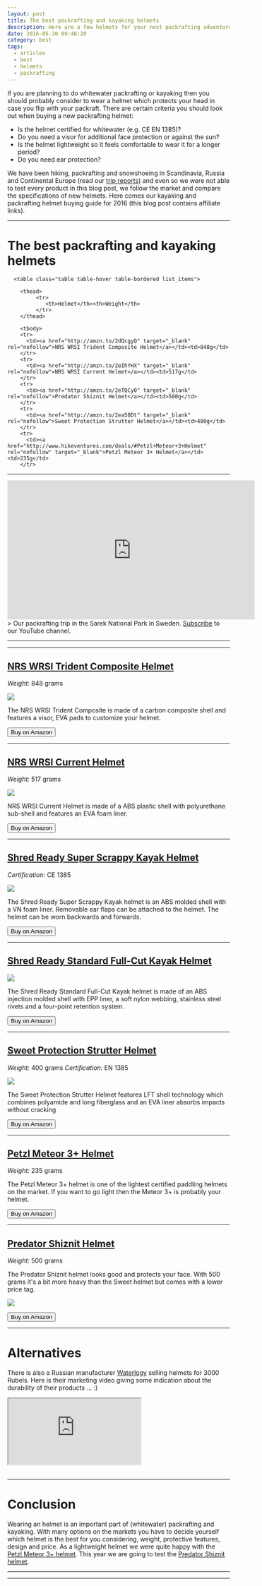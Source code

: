 ```yaml
---
layout: post
title: The best packrafting and kayaking helmets
description: Here are a few helmets for your next packrafting adventure
date: 2016-05-30 09:46:20
category: best
tags:
  - articles
  - best
  - helmets
  - packrafting
---
```


If you are planning to do whitewater packrafting or kayaking then you should probably consider to wear a helmet which protects your head in case you flip with your packraft. There are certain criteria you should look out when buying a new packrafting helmet:

* Is the helmet certified for whitewater (e.g. CE EN 1385)?
* Do you need a visor for additional face protection or against the sun?
* Is the helmet lightweight so it feels comfortable to wear it for a longer period?
* Do you need ear protection?

We have been hiking, packrafting and snowshoeing in Scandinavia, Russia and Continental Europe (read our [trip reports](http://www.hikeventures.com/destinations/)) and even so we were not able to test every product in this blog post, we follow the market and compare the specifications of new helmets. Here comes our kayaking and packrafting helmet buying guide for 2016 (this blog post contains affiliate links).

<hr>

# The best packrafting and kayaking helmets

<div class="table-responsive">

      <table class="table table-hover table-bordered list_items">

        <thead>
             <tr>
                <th>Helmet</th><th>Weight</th>
             </tr>
        </thead>

        <tbody>
        <tr>
          <td><a href="http://amzn.to/2dQcgyQ" target="_blank" rel="nofollow">NRS WRSI Trident Composite Helmet</a></td><td>848g</td>
        </tr>
        <tr>
          <td><a href="http://amzn.to/2eIhYHX" target="_blank" rel="nofollow">NRS WRSI Current Helmet</a></td><td>517g</td>
        </tr>
        <tr>
          <td><a href="http://amzn.to/2eTQCy0" target="_blank" rel="nofollow">Predator Shiznit Helmet</a></td><td>500g</td>
        </tr>
        <tr>
          <td><a href="http://amzn.to/2ea50Dt" target="_blank" rel="nofollow">Sweet Protection Strutter Helmet</a></td><td>400g</td>
        </tr>
        <tr>
          <td><a href="http://www.hikeventures.com/deals/#Petzl+Meteor+3+Helmet" rel="nofollow" target="_blank">Petzl Meteor 3+ Helmet</a></td><td>235g</td>
        </tr>
</tbody>
</table>
</div>
<!--more-->

<script type="text/javascript" src="//www.avantlink.com/link.php?ml=569971&amp;p=125311&amp;pw=150351&amp;ctc=post banner&amp;open=_blank"></script>


<hr>


<iframe width="560" height="315" src="https://www.youtube.com/embed/7c0tlmtpsps" frameborder="0" allowfullscreen></iframe>
> Our packrafting trip in the Sarek National Park in Sweden. <a href="https://www.youtube.com/channel/UCnO9Q_m9EaOCrHmmQIBVBNw?sub_confirmation=1" rel="nofollow">Subscribe</a> to our YouTube channel.

<hr>


---

## [NRS WRSI Trident Composite Helmet](http://www.backcountry.com/nrs-wrsi-trident-composite-helmet)

*Weight:* 848 grams

<a href="https://www.amazon.com/gp/product/B00HZ273DI/ref=as_li_tl?ie=UTF8&camp=1789&creative=9325&creativeASIN=B00HZ273DI&linkCode=as2&tag=hikeve-20&linkId=537b27d2f0dac8e8bc4d4ac952663d48" rel="nofollow"><img border="0" src="//ws-na.amazon-adsystem.com/widgets/q?_encoding=UTF8&MarketPlace=US&ASIN=B00HZ273DI&ServiceVersion=20070822&ID=AsinImage&WS=1&Format=_SL250_&tag=hikeve-20" ></a><img src="//ir-na.amazon-adsystem.com/e/ir?t=hikeve-20&l=am2&o=1&a=B00HZ273DI" width="1" height="1" border="0" alt="" style="border:none !important; margin:0px !important;" />

The NRS WRSI Trident Composite is made of a carbon composite shell and features a visor,  EVA pads to customize your helmet.

<a href="http://amzn.to/2dQcgyQ" target="_blank" rel="nofollow"><button type="button" class="btn btn-warning">Buy on Amazon</button></a>

---

## [NRS WRSI Current Helmet](http://www.backcountry.com/nrs-wrsi-current-helmet)

*Weight:* 517 grams

<a href="https://www.amazon.com/gp/product/B00HUX4682/ref=as_li_tl?ie=UTF8&camp=1789&creative=9325&creativeASIN=B00HUX4682&linkCode=as2&tag=hikeve-20&linkId=b2587ae9f6c3b513df7e56b67acd2592" rel="nofollow"><img border="0" src="//ws-na.amazon-adsystem.com/widgets/q?_encoding=UTF8&MarketPlace=US&ASIN=B00HUX4682&ServiceVersion=20070822&ID=AsinImage&WS=1&Format=_SL250_&tag=hikeve-20" ></a><img src="//ir-na.amazon-adsystem.com/e/ir?t=hikeve-20&l=am2&o=1&a=B00HUX4682" width="1" height="1" border="0" alt="" style="border:none !important; margin:0px !important;" />

NRS WRSI Current Helmet is made of a ABS plastic shell with polyurethane sub-shell and features an EVA foam liner.

<a href="http://amzn.to/2eIhYHX" target="_blank" rel="nofollow"><button type="button" class="btn btn-warning">Buy on Amazon</button></a>

---

## [Shred Ready Super Scrappy Kayak Helmet](http://www.backcountry.com/shred-ready-super-scrappy-helmet)

*Certification:* CE 1385

<a href="https://www.amazon.com/gp/product/B004B1W53O/ref=as_li_tl?ie=UTF8&camp=1789&creative=9325&creativeASIN=B004B1W53O&linkCode=as2&tag=hikeve-20&linkId=f5919b3f2d5b624f17231d5d97539c95" rel="nofollow"><img border="0" src="//ws-na.amazon-adsystem.com/widgets/q?_encoding=UTF8&MarketPlace=US&ASIN=B004B1W53O&ServiceVersion=20070822&ID=AsinImage&WS=1&Format=_SL250_&tag=hikeve-20" ></a><img src="//ir-na.amazon-adsystem.com/e/ir?t=hikeve-20&l=am2&o=1&a=B004B1W53O" width="1" height="1" border="0" alt="" style="border:none !important; margin:0px !important;" />

The Shred Ready Super Scrappy Kayak helmet is an ABS molded shell with a VN foam liner. Removable ear flaps can be attached to the helmet. The helmet can be worn backwards and forwards.

<a href="http://www.backcountry.com/shred-ready-super-scrappy-helmet" target="_blank" rel="nofollow"><button type="button" class="btn btn-warning">Buy on Amazon</button></a>

---

## [Shred Ready Standard Full-Cut Kayak Helmet](http://www.backcountry.com/shred-ready-standard-full-cut-helmet)

<a href="https://www.amazon.com/gp/product/B00417BQO2/ref=as_li_tl?ie=UTF8&camp=1789&creative=9325&creativeASIN=B00417BQO2&linkCode=as2&tag=hikeve-20&linkId=6c0c9c101dac64b5febc8813de1d8f9d" rel="nofollow"><img border="0" src="//ws-na.amazon-adsystem.com/widgets/q?_encoding=UTF8&MarketPlace=US&ASIN=B00417BQO2&ServiceVersion=20070822&ID=AsinImage&WS=1&Format=_SL250_&tag=hikeve-20" ></a><img src="//ir-na.amazon-adsystem.com/e/ir?t=hikeve-20&l=am2&o=1&a=B00417BQO2" width="1" height="1" border="0" alt="" style="border:none !important; margin:0px !important;" />

The Shred Ready Standard Full-Cut Kayak helmet is made of an ABS injection molded shell with EPP liner, a soft nylon webbing, stainless steel rivets and a four-point retention system.

<a href="http://www.backcountry.com/shred-ready-standard-full-cut-helmet" target="_blank" rel="nofollow"><button type="button" class="btn btn-warning">Buy on Amazon</button></a>

---

## [Sweet Protection Strutter Helmet](http://www.backcountry.com/sweet-protection-strutter-helmet)

*Weight:* 400 grams
*Certification:* EN 1385

<a href="https://www.amazon.com/gp/product/B01BKZF6N4/ref=as_li_tl?ie=UTF8&camp=1789&creative=9325&creativeASIN=B01BKZF6N4&linkCode=as2&tag=hikeve-20&linkId=cc2f2a5a7904c5026deb377ce9fde69d" rel="nofollow"><img border="0" src="//ws-na.amazon-adsystem.com/widgets/q?_encoding=UTF8&MarketPlace=US&ASIN=B01BKZF6N4&ServiceVersion=20070822&ID=AsinImage&WS=1&Format=_SL250_&tag=hikeve-20" ></a><img src="//ir-na.amazon-adsystem.com/e/ir?t=hikeve-20&l=am2&o=1&a=B01BKZF6N4" width="1" height="1" border="0" alt="" style="border:none !important; margin:0px !important;" />

The Sweet Protection Strutter Helmet features LFT shell technology which combines polyamide and long fiberglass and an EVA liner absorbs impacts without cracking

<a href="http://amzn.to/2ea50Dt" target="_blank" rel="nofollow"><button type="button" class="btn btn-warning">Buy on Amazon</button></a>

---

## [Petzl Meteor 3+ Helmet](http://www.backcountry.com/sweet-protection-strutter-helmet)

*Weight:* 235 grams

The Petzl Meteor 3+ helmet is one of the lightest certified paddling helmets on the market. If you want to go light then the Meteor 3+ is probably your helmet.

<a href="/deals/#petzl+meteor+3+helmet" target="_blank"><button type="button" class="btn btn-warning">Buy on Amazon</button></a>

---

## [Predator Shiznit Helmet](http://amzn.to/2eTQCy0)

*Weight:* 500 grams

The Predator Shiznit helmet looks good and protects your face. With 500 grams it's a bit more heavy than the Sweet helmet but comes with a lower price tag.

<a href="https://www.amazon.com/gp/product/B00GHGJEPI/ref=as_li_tl?ie=UTF8&camp=1789&creative=9325&creativeASIN=B00GHGJEPI&linkCode=as2&tag=hikeve-20&linkId=dd5adb457c1f5e2ecc5f3be27f1037e4" rel="nofollow"><img border="0" src="//ws-na.amazon-adsystem.com/widgets/q?_encoding=UTF8&MarketPlace=US&ASIN=B00GHGJEPI&ServiceVersion=20070822&ID=AsinImage&WS=1&Format=_SL250_&tag=hikeve-20" ></a><img src="//ir-na.amazon-adsystem.com/e/ir?t=hikeve-20&l=am2&o=1&a=B00GHGJEPI" width="1" height="1" border="0" alt="" style="border:none !important; margin:0px !important;" />

<a href="http://amzn.to/2eTQCy0" target="_blank" rel="nofollow"><button type="button" class="btn btn-warning">Buy on Amazon</button></a>

---

# Alternatives

There is also a Russian manufacturer [Waterlogy](http://waterlogy.ru/products/shlem-vodnyy) selling helmets for 3000 Rubels. Here is their marketing video giving some indication about the durability of their products ... :)
<br>
<div class="embed-responsive embed-responsive-16by9">
    <iframe class="embed-responsive-item" src="https://www.youtube.com/embed/HmSb1Myx6Y0?rel=0"></iframe>
</div>
<br>

---

# Conclusion
Wearing an helmet is an important part of (whitewater) packrafting and kayaking. With many options on the markets you have to decide yourself which helmet is the best for you considering, weight, protective features, design and price. As a lightweight helmet we were quite happy with the [Petzl Meteor 3+ helmet](http://www.backcountry.com/sweet-protection-strutter-helmet). This year we are going to test the [Predator Shiznit helmet](http://amzn.to/2952d5F).

---

<script type="text/javascript">
amzn_assoc_placement = "adunit0";
amzn_assoc_search_bar = "true";
amzn_assoc_tracking_id = "hikeve-20";
amzn_assoc_search_bar_position = "top";
amzn_assoc_ad_mode = "search";
amzn_assoc_ad_type = "smart";
amzn_assoc_marketplace = "amazon";
amzn_assoc_region = "US";
amzn_assoc_title = "Amazon Search Results";
amzn_assoc_default_search_phrase = "kayaking helmet";
amzn_assoc_default_category = "All";
amzn_assoc_linkid = "1b9d1e4302c0c92ff457962d6ba0d67b";
</script>
<script src="//z-na.amazon-adsystem.com/widgets/onejs?MarketPlace=US"></script>

---
